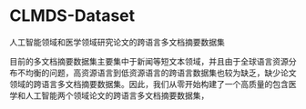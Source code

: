 # CLMDS-Dataset
人工智能领域和医学领域研究论文的跨语言多文档摘要数据集

目前的多文档摘要数据集主要集中于新闻等短文本领域，并且由于全球语言资源分布不均衡的问题，高资源语言到低资源语言的跨语言数据集也较为缺乏，缺少论文领域的跨语言多文档摘要数据集。因此，我们从零开始构建了一个高质量的包含医学和人工智能两个领域论文的跨语言多文档摘要数据集，
